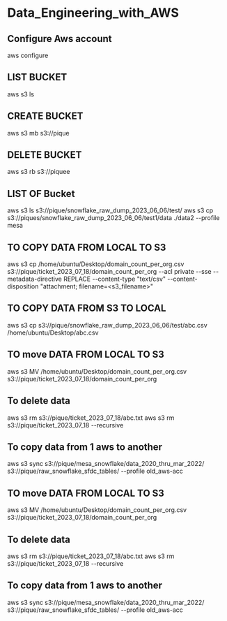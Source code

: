 # Data_Engineering_with_AWS

## Configure Aws account
aws configure

## LIST BUCKET
aws s3 ls

## CREATE BUCKET
aws s3 mb s3://pique	

## DELETE BUCKET
aws s3 rb s3://piquee	

## LIST OF Bucket
aws s3 ls s3://pique/snowflake_raw_dump_2023_06_06/test/
aws s3 cp s3://piques/snowflake_raw_dump_2023_06_06/test1/data ./data2 --profile mesa

## TO COPY DATA FROM LOCAL TO S3
aws s3 cp /home/ubuntu/Desktop/domain_count_per_org.csv s3://pique/ticket_2023_07_18/domain_count_per_org --acl private --sse --metadata-directive  REPLACE --content-type "text/csv" --content-disposition "attachment; filename=<s3_filename>"

## TO COPY DATA FROM S3 TO LOCAL
aws s3 cp s3://pique/snowflake_raw_dump_2023_06_06/test/abc.csv /home/ubuntu/Desktop/abc.csv

## TO move DATA FROM LOCAL TO S3
aws s3 MV /home/ubuntu/Desktop/domain_count_per_org.csv s3://pique/ticket_2023_07_18/domain_count_per_org 

## To delete data
aws s3 rm s3://pique/ticket_2023_07_18/abc.txt
aws s3 rm s3://pique/ticket_2023_07_18 --recursive

## To copy data from 1 aws to another
aws s3 sync s3://pique/mesa_snowflake/data_2020_thru_mar_2022/ s3://pique/raw_snowflake_sfdc_tables/ --profile old_aws-acc

## TO move DATA FROM LOCAL TO S3
aws s3 MV /home/ubuntu/Desktop/domain_count_per_org.csv s3://pique/ticket_2023_07_18/domain_count_per_org 

## To delete data
aws s3 rm s3://pique/ticket_2023_07_18/abc.txt
aws s3 rm s3://pique/ticket_2023_07_18 --recursive

## To copy data from 1 aws to another
aws s3 sync s3://pique/mesa_snowflake/data_2020_thru_mar_2022/ s3://pique/raw_snowflake_sfdc_tables/ --profile old_aws-acc
